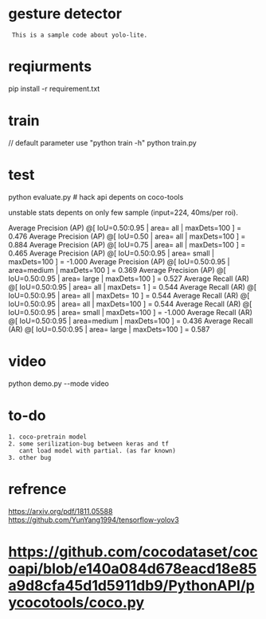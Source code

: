 # gesture detector
     This is a sample code about yolo-lite.

# reqiurments
   pip install -r requirement.txt 

# train
   // default parameter use "python train -h"
   python train.py

# test
   python evaluate.py  # hack api depents on coco-tools
   
   unstable stats depents on only few sample (input=224, 40ms/per roi).

   Average Precision  (AP) @[ IoU=0.50:0.95 | area=   all | maxDets=100 ] = 0.476
   Average Precision  (AP) @[ IoU=0.50      | area=   all | maxDets=100 ] = 0.884
   Average Precision  (AP) @[ IoU=0.75      | area=   all | maxDets=100 ] = 0.465
   Average Precision  (AP) @[ IoU=0.50:0.95 | area= small | maxDets=100 ] = -1.000
   Average Precision  (AP) @[ IoU=0.50:0.95 | area=medium | maxDets=100 ] = 0.369
   Average Precision  (AP) @[ IoU=0.50:0.95 | area= large | maxDets=100 ] = 0.527
   Average Recall     (AR) @[ IoU=0.50:0.95 | area=   all | maxDets=  1 ] = 0.544
   Average Recall     (AR) @[ IoU=0.50:0.95 | area=   all | maxDets= 10 ] = 0.544
   Average Recall     (AR) @[ IoU=0.50:0.95 | area=   all | maxDets=100 ] = 0.544
   Average Recall     (AR) @[ IoU=0.50:0.95 | area= small | maxDets=100 ] = -1.000
   Average Recall     (AR) @[ IoU=0.50:0.95 | area=medium | maxDets=100 ] = 0.436
   Average Recall     (AR) @[ IoU=0.50:0.95 | area= large | maxDets=100 ] = 0.587 

# video
   python demo.py --mode video

# to-do 
    1. coco-pretrain model
    2. some serilization-bug between keras and tf
       cant load model with partial. (as far known)
    3. other bug 

# refrence
   https://arxiv.org/pdf/1811.05588
   https://github.com/YunYang1994/tensorflow-yolov3
   # https://github.com/cocodataset/cocoapi/blob/e140a084d678eacd18e85a9d8cfa45d1d5911db9/PythonAPI/pycocotools/coco.py
